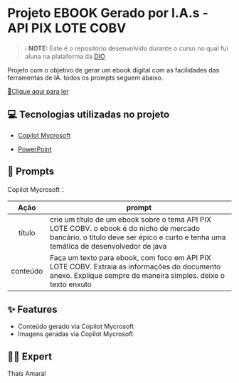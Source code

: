 

# Projeto EBOOK Gerado por I.A.s - API PIX LOTE COBV


 > ℹ️ **NOTE:** Este é o repositório desenvolvido durante o curso no qual fui aluna na plataforma da [DIO](https://dio.me)

Projeto com o objetivo de gerar um ebook digital com as facilidades das ferramentas de IA. todos os prompts
seguem abaixo.

<a href="https://github.com/ThaisAAmaral/APICOBVEMLOTE/raw/main/ebook%20API%20LOTE%20COBV.pdf" title="View PDF now"> 📕Clique aqui para ler</a>

## 💻 Tecnologias utilizadas no projeto

- [Copilot Mycrosoft](https://www.microsoft.com/pt-br/copilot/personal-ai-assistant) 

- [PowerPoint](https://www.microsoft.com/en/microsoft-365/powerpoint)

## 🧠 Prompts


Copilot Mycrosoft：

|   Ação   | prompt                                                                                                                                                                                                                                                                         |
| :------: | ------------------------------------------------------------------------------------------------------------------------------------------------------------------------------------------------------------------------------------------------------------------------------ |
|  título  | crie um título de um ebook sobre o tema API PIX LOTE COBV. o ebook é do nicho de mercado bancário. o título deve ser épico e curto e tenha uma temática de desenvolvedor de java|
| conteúdo |Faça um texto para ebook, com foco em API PIX LOTE COBV. Extraia as informações do documento anexo. Explique sempre de maneira simples. deixe o texto enxuto|


## ✨ Features

- Conteúdo gerado via Copilot Mycrosoft
- Imagens geradas via Copilot Mycrosoft

## 👨‍💻 Expert

Thaís Amaral


